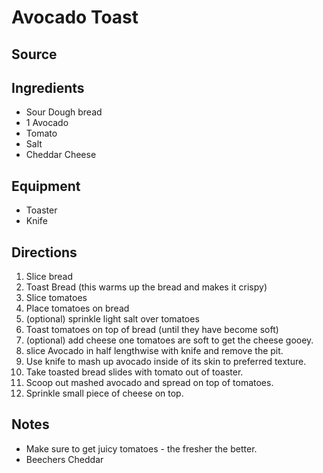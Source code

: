 ---
---

# Avocado Toast

## Source

## Ingredients

- Sour Dough bread
- 1 Avocado
- Tomato
- Salt
- Cheddar Cheese

## Equipment

- Toaster
- Knife

## Directions

1. Slice bread
1. Toast Bread (this warms up the bread and makes it crispy)
1. Slice tomatoes
1. Place tomatoes on bread
1. (optional) sprinkle light salt over tomatoes
1. Toast tomatoes on top of bread (until they have become soft)
1. (optional) add cheese one tomatoes are soft to get the cheese gooey.
1. slice Avocado in half lengthwise with knife and remove the pit.
1. Use knife to mash up avocado inside of its skin to preferred texture.
1. Take toasted bread slides with tomato out of toaster.
1. Scoop out mashed avocado and spread on top of tomatoes.
1. Sprinkle small piece of cheese on top.

## Notes

- Make sure to get juicy tomatoes - the fresher the better.
- Beechers Cheddar